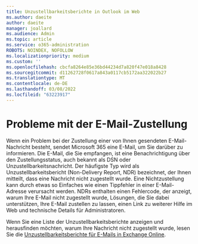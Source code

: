 ```yaml
---
title: Unzustellbarkeitsberichte in Outlook im Web
ms.author: daeite
author: daeite
manager: joallard
ms.audience: Admin
ms.topic: article
ms.service: o365-administration
ROBOTS: NOINDEX, NOFOLLOW
ms.localizationpriority: medium
ms.custom: ''
ms.openlocfilehash: cbcfa8264e85e36bd44234d7a820f47e018a8428
ms.sourcegitcommit: d11262728f0617a843a0117cb5172aa322022b27
ms.translationtype: MT
ms.contentlocale: de-DE
ms.lasthandoff: 03/08/2022
ms.locfileid: "63223917"
---
```

# <a name="issues-with-email-delivery"></a>Probleme mit der E-Mail-Zustellung

Wenn ein Problem bei der Zustellung einer von Ihnen gesendeten E-Mail-Nachricht besteht, sendet Microsoft 365 eine E-Mail, um Sie darüber zu informieren. Die E-Mail, die Sie empfangen, ist eine Benachrichtigung über den Zustellungsstatus, auch bekannt als DSN oder Unzustellbarkeitsnachricht. Der häufigste Typ wird als Unzustellbarkeitsbericht (Non-Delivery Report, NDR) bezeichnet, der Ihnen mitteilt, dass eine Nachricht nicht zugestellt wurde. Eine Nichtzustellung kann durch etwas so Einfaches wie einen Tippfehler in einer E-Mail-Adresse verursacht werden. NDRs enthalten einen Fehlercode, der anzeigt, warum Ihre E-Mail nicht zugestellt wurde, Lösungen, die Sie dabei unterstützen, Ihre E-Mail zustellen zu lassen, einen Link zu weiterer Hilfe im Web und technische Details für Administratoren.

Wenn Sie eine Liste der Unzustellbarkeitsberichte anzeigen und herausfinden möchten, warum Ihre Nachricht nicht zugestellt wurde, lesen Sie die [Unzustellbarkeitsberichte für E-Mails in Exchange Online](https://docs.microsoft.com/exchange/mail-flow-best-practices/non-delivery-reports-in-exchange-online/non-delivery-reports-in-exchange-online).